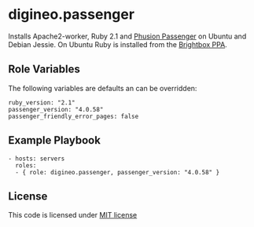 digineo.passenger
=========

Installs Apache2-worker, Ruby 2.1 and [Phusion Passenger](https://www.phusionpassenger.com/) on Ubuntu and Debian Jessie.
On Ubuntu Ruby is installed from the [Brightbox PPA](https://launchpad.net/~brightbox/+archive/ubuntu/ruby-ng).

Role Variables
--------------

The following variables are defaults an can be overridden:

    ruby_version: "2.1"
    passenger_version: "4.0.58"
    passenger_friendly_error_pages: false

Example Playbook
----------------

    - hosts: servers
      roles:
      - { role: digineo.passenger, passenger_version: "4.0.58" }

License
-------

This code is licensed under [MIT license](http://opensource.org/licenses/MIT)
